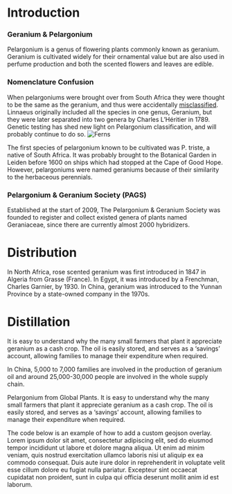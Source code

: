<param ve-config
       title="TEST OF TEST"
       banner="http://free.iiifhosting.com/iiif/b0b64fc70bef4f3776838a2c848b51d25ed4e69db1eff060a721ebf5ad9671d2/"
       layout="vtl"
       num-maps="5"
       num-specimens="2"
       num-images="x"
       num-primary-sources="x"
       author="Yao Jiang">


<param title="pelargonium" eid="Q146118">

# Introduction
<param title="geranium" eid="Q157211">


### Geranium & Pelargonium
Pelargonium is a genus of flowering plants commonly known as geranium. Geranium is cultivated widely for their ornamental value but are also used in perfume production and both the scented flowers and leaves are edible. 
 <param ve-image
title="Geranium Herbarium" url="http://www.kew.org/herbcatimg/154891.jpg"
       fit="cover"
       attribution="Kew Garden Collection">

### Nomenclature Confusion
 When pelargoniums were brought over from South Africa they were thought to be the same as the geranium, and thus were accidentally [misclassified](https://books.google.com/books?id=-bR8GxQ6BU0C&pg=PA52&lpg=PA52&dq=geranium+pelargonium+Charles+L%E2%80%99H%C3%A9ritier&source=bl&ots=4gO4oHrkaS&sig=ACfU3U2rlnJ01PtXbFbDl-OWUjBraEc_Rg&hl=zh-CN&sa=X&ved=2ahUKEwiVre_Py8nqAhUFCM0KHeQ0ANwQ6AEwAnoECAoQAQ#v=onepage&q&f=false). Linnaeus originally included all the species in one genus, Geranium, but they were later separated into two genera by Charles L’Héritier in 1789. Genetic testing has shed new light on Pelargonium classification, and will probably continue to do so. ![Ferns](images/154891.jpg)
<param title="Cape of Good Hope" eid="Q4092" fill="#000000" marker-symbol="landmark">
<param ve-map center="Q258" zoom="4" basemap="Esri_WorldPhysical">

The first species of pelargonium known to be cultivated was P. triste, a native of South Africa. It was probably brought to the Botanical Garden in Leiden before 1600 on ships which had stopped at the <span id="Q4092">Cape of Good Hope</span>. However, pelargoniums were named geraniums because of their similarity to the herbaceous perennials.
<param ve-image static title="Illustration of P. triste" url="https://www.biodiversitylibrary.org/pageimage/485755" fit="contain" region="pct:5,5,5,0" attribution="Curtis's Botanical Magazine, 1814, Tab. 1641.">

### Pelargonium & Geranium Society (PAGS)
Established at the start of 2009, The Pelargonium & Geranium Society was founded to register and collect existed genera of plants named Geraniaceae, since there are currently almost 2000 hybridizers.
<param ve-storiiies id="9a1e7">

# Distribution 
<param title="pelargonium" eid="Q146118">

In North Africa, rose scented geranium was first introduced in 1847 in Algeria from Grasse (France). In Egypt, it was introduced by a Frenchman, Charles Garnier, by 1930. In China, geranium was introduced to the Yunnan Province by a state-owned company in the 1970s. 
<param ve-map prefer-geojson center="Q837" zoom="2" basemap="Esri_WorldPhysical">
<param title="Algeria" eid="Q262">
<param title="Grasse" eid="Q173705">
<param title="Egypt" eid="Q79">
<param title="Yunnan" eid="Q43194">

# Distillation
It is easy to understand why the many small farmers that plant it appreciate geranium as a cash crop. The oil is easily stored, and serves as a ‘savings’ account, allowing families to manage their expenditure when required.
<param ve-video id="gDojS7PWWPY" title="steam distillation of geranium oil">

In China, 5,000 to 7,000 families are involved in the production of geranium oil and around 25,000-30,000 people are involved in the whole supply chain. 
<param ve-map center="Q148" zoom="4">
<param ve-map-layer mapwarper title="U.S Manufacturers in China" mapwarper-id="44276" active>

Pelargonium from Global Plants. It is easy to understand why the many small farmers that plant it appreciate geranium as a cash crop. The oil is easily stored, and serves as a ‘savings’ account, allowing families to manage their expenditure when required.
<param ve-plant-specimen eid="Q164306" max="1" reverse="true">
 
The code below is an example of how to add a custom geojson overlay. Lorem ipsum dolor sit amet, consectetur adipiscing elit, sed do eiusmod tempor incididunt ut labore et dolore magna aliqua. Ut enim ad minim veniam, quis nostrud exercitation ullamco laboris nisi ut aliquip ex ea commodo consequat. Duis aute irure dolor in reprehenderit in voluptate velit esse cillum dolore eu fugiat nulla pariatur. Excepteur sint occaecat cupidatat non proident, sunt in culpa qui officia deserunt mollit anim id est laborum.
<param ve-map center="Q837" zoom="3">
<param ve-map-layer geojson active url="https://raw.githubusercontent.com/yj4msc/Demo/master/Geranium_Distribution_Map.json">





